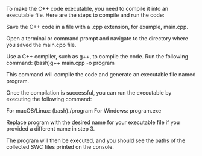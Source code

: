 To make the C++ code executable, you need to compile it into an executable file. Here are the steps to compile and run the code:

Save the C++ code in a file with a .cpp extension, for example, main.cpp.

Open a terminal or command prompt and navigate to the directory where you saved the main.cpp file.

Use a C++ compiler, such as g++, to compile the code. Run the following command:
(bash)g++ main.cpp -o program

This command will compile the code and generate an executable file named program.

Once the compilation is successful, you can run the executable by executing the following command:

For macOS/Linux:
(bash)./program
For Windows:
program.exe

Replace program with the desired name for your executable file if you provided a different name in step 3.

The program will then be executed, and you should see the paths of the collected SWC files printed on the console.